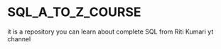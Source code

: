 # SQL_A_TO_Z_COURSE
it is a repository you can learn about complete SQL from Riti Kumari yt channel
